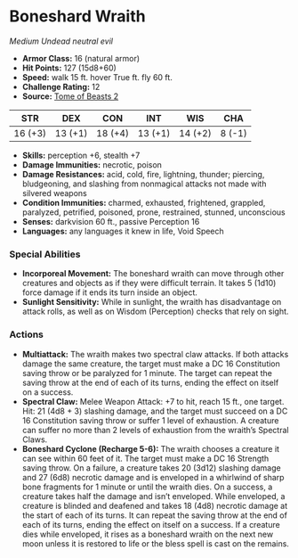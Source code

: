 # Boneshard Wraith

*Medium* *Undead* *neutral evil*

- **Armor Class:** 16 (natural armor)
- **Hit Points:** 127 (15d8+60)
- **Speed:** walk 15 ft. hover True ft. fly 60 ft.
- **Challenge Rating:** 12
- **Source:** [Tome of Beasts 2](https://koboldpress.com/kpstore/product/tome-of-beasts-2-for-5th-edition/)

| STR | DEX | CON | INT | WIS | CHA |
| --- | --- | --- | --- | --- | --- |
| 16 (+3) | 13 (+1) | 18 (+4) | 13 (+1) | 14 (+2) | 8 (-1) |

- **Skills:** perception +6, stealth +7
- **Damage Immunities:** necrotic, poison
- **Damage Resistances:** acid, cold, fire, lightning, thunder; piercing, bludgeoning, and slashing from nonmagical attacks not made with silvered weapons
- **Condition Immunities:** charmed, exhausted, frightened, grappled, paralyzed, petrified, poisoned, prone, restrained, stunned, unconscious
- **Senses:** darkvision 60 ft., passive Perception 16
- **Languages:** any languages it knew in life, Void Speech
### Special Abilities
- **Incorporeal Movement:** The boneshard wraith can move through other creatures and objects as if they were difficult terrain. It takes 5 (1d10) force damage if it ends its turn inside an object.
- **Sunlight Sensitivity:** While in sunlight, the wraith has disadvantage on attack rolls, as well as on Wisdom (Perception) checks that rely on sight.
### Actions
- **Multiattack:** The wraith makes two spectral claw attacks. If both attacks damage the same creature, the target must make a DC 16 Constitution saving throw or be paralyzed for 1 minute. The target can repeat the saving throw at the end of each of its turns, ending the effect on itself on a success.
- **Spectral Claw:** Melee Weapon Attack: +7 to hit, reach 15 ft., one target. Hit: 21 (4d8 + 3) slashing damage, and the target must succeed on a DC 16 Constitution saving throw or suffer 1 level of exhaustion. A creature can suffer no more than 2 levels of exhaustion from the wraith’s Spectral Claws.
- **Boneshard Cyclone (Recharge 5-6):** The wraith chooses a creature it can see within 60 feet of it. The target must make a DC 16 Strength saving throw. On a failure, a creature takes 20 (3d12) slashing damage and 27 (6d8) necrotic damage and is enveloped in a whirlwind of sharp bone fragments for 1 minute or until the wraith dies. On a success, a creature takes half the damage and isn’t enveloped. While enveloped, a creature is blinded and deafened and takes 18 (4d8) necrotic damage at the start of each of its turns. It can repeat the saving throw at the end of each of its turns, ending the effect on itself on a success. If a creature dies while enveloped, it rises as a boneshard wraith on the next new moon unless it is restored to life or the bless spell is cast on the remains.
